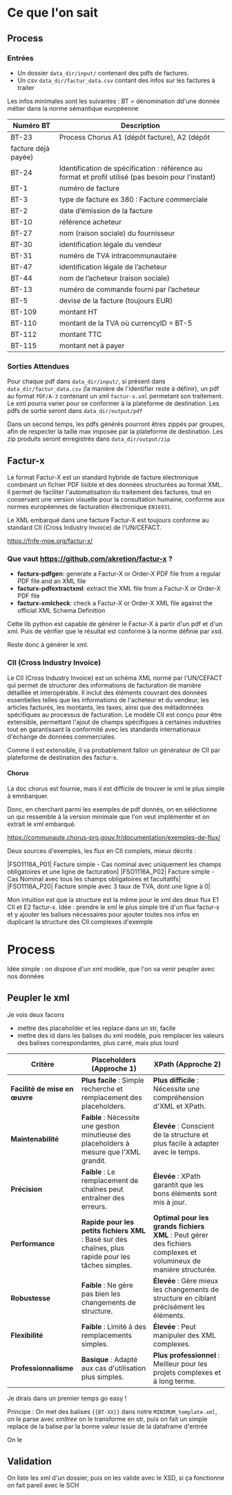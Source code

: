# Ce que l'on sait  

## Process

### Entrées 

- Un dossier `data_dir/input/` contenant des pdfs de factures.
- Un csv `data_dir/factur_data.csv` contant des infos sur les factures à traiter


Les infos minimales sont les suivantes : 
BT = dénomination dd'une donnée métier dans la norme sémantique européenne

| Numéro BT | Description |
|-----------|-------------|
| BT-23 | Process Chorus A1 (dépôt facture), A2 (dépôt
facture déjà payée) |
| BT-24 | Identification de spécification : référence au format et profil utilisé (pas besoin pour l'instant)|
| BT-1 | numéro de facture |
| BT-3 | type de facture ex 380 : Facture commerciale|
| BT-2 | date d’émission de la facture |
| BT-10 | référence acheteur |
| BT-27 | nom (raison sociale) du fournisseur |
| BT-30 | identification légale du vendeur |
| BT-31 | numéro de TVA intracommunautaire |
| BT-47 | identification légale de l’acheteur |
| BT-44 | nom de l’acheteur (raison sociale) |
| BT-13 | numéro de commande fourni par l’acheteur |
| BT-5 | devise de la facture (toujours EUR)|
| BT-109 | montant HT |
| BT-110 | montant de la TVA où currencyID = BT-5 |
| BT-112 | montant TTC |
| BT-115 | montant net à payer |

### Sorties Attendues
Pour chaque pdf dans `data_dir/input/`, si présent dans `data_dir/factur_data.csv` (la manière de l'identifier reste à définir), un pdf au format `PDF/A-3` contenant un xml `factur-x.xml` permetant son traitement. 
Le xml pourra varier pour se conformer à la plateforme de destination. Les pdfs de sortie seront dans `data_dir/output/pdf`

Dans un second temps, les pdfs générés pourront êtres zippés par groupes, afin de respecter la taille max imposée par la plateforme de destination. Les zip produits seront enregistrés dans `data_dir/output/zip`

## Factur-x
Le format Factur-X est un standard hybride de facture électronique combinant un fichier PDF lisible et des données structurées au format XML. Il permet de faciliter l'automatisation du traitement des factures, tout en conservant une version visuelle pour la consultation humaine, conforme aux normes européennes de facturation électronique `EN16931`. 

Le XML embarqué dans une facture Factur-X est toujours conforme au standard CII (Cross Industry Invoice) de l'UN/CEFACT.

https://fnfe-mpe.org/factur-x/

### Que vaut https://github.com/akretion/factur-x ? 
- **facturx-pdfgen**: generate a Factur-X or Order-X PDF file from a regular PDF file and an XML file
- **facturx-pdfextractxml**: extract the XML file from a Factur-X or Order-X PDF file
- **facturx-xmlcheck**: check a Factur-X or Order-X XML file against the official XML Schema Definition
 
Cette lib python est capable de générer le Factur-X à partir d'un pdf et d'un xml. Puis de vérifier que le résultat est conforme à la norme définie par xsd.

Reste donc à générer le xml. 

### CII (Cross Industry Invoice)

Le CII (Cross Industry Invoice) est un schéma XML normé par l'UN/CEFACT qui permet de structurer des informations de facturation de manière détaillée et interopérable. Il inclut des éléments couvrant des données essentielles telles que les informations de l'acheteur et du vendeur, les articles facturés, les montants, les taxes, ainsi que des métadonnées spécifiques au processus de facturation. Le modèle CII est conçu pour être extensible, permettant l'ajout de champs spécifiques à certaines industries tout en garantissant la conformité avec les standards internationaux d'échange de données commerciales.

Comme il est extensible, il va probablement falloir un générateur de CII par plateforme de destination des factur-x.

#### Chorus

La doc chorus est fournie, mais il est difficile de trouver le xml le plus simple à emnbarquer. 

Donc, en cherchant parmi les exemples de pdf donnés, on en séléctionne un qui ressemble à la version minimale que l'on veut implémenter et on extrait le xml embarqué.

https://communaute.chorus-pro.gouv.fr/documentation/exemples-de-flux/

Deux sources d'exemples, les flux en CII complets, mieux décrits : 

|FSO1116A_P01| Facture simple - Cas nominal avec uniquement les champs obligatoires et une ligne de facturation|
|FSO1116A_P02| Facture simple - Cas Nominal avec tous les champs obligatoires et facultatifs|
|FSO1116A_P20| Facture simple avec 3 taux de TVA, dont une ligne à 0|

Mon intuition est que la structure est la même pour le xml des deux flux E1 CII et E2 factur-x.
Idée : prendre le xml le plus simple tiré d'un flux factur-x et y ajouter les balises nécessaires pour ajouter toutes nos infos en duplicant la structure des CII complexes d'exemple


# Process 
Idée simple : on dispose d'un xml modèle, que l'on va venir peupler avec nos données
## Peupler le xml
Je vois deux facons
- mettre des placeholder et les replace dans un str, facile
- mettre des id dans les balises du xml modèle, puis remplacer les valeurs des balises correspondantes, plus carré, mais plus lourd

| Critère                 | **Placeholders (Approche 1)**                                   | **XPath (Approche 2)**                                        |
|-------------------------|-----------------------------------------------------------------|---------------------------------------------------------------|
| **Facilité de mise en œuvre**  | **Plus facile** : Simple recherche et remplacement des placeholders. | **Plus difficile** : Nécessite une compréhension d'XML et XPath. |
| **Maintenabilité**       | **Faible** : Nécessite une gestion minutieuse des placeholders à mesure que l'XML grandit. | **Élevée** : Conscient de la structure et plus facile à adapter avec le temps. |
| **Précision**            | **Faible** : Le remplacement de chaînes peut entraîner des erreurs. | **Élevée** : XPath garantit que les bons éléments sont mis à jour. |
| **Performance**          | **Rapide pour les petits fichiers XML** : Basé sur des chaînes, plus rapide pour les tâches simples. | **Optimal pour les grands fichiers XML** : Peut gérer des fichiers complexes et volumineux de manière structurée. |
| **Robustesse**           | **Faible** : Ne gère pas bien les changements de structure.      | **Élevée** : Gère mieux les changements de structure en ciblant précisément les éléments. |
| **Flexibilité**          | **Faible** : Limité à des remplacements simples.                | **Élevée** : Peut manipuler des XML complexes.               |
| **Professionnalisme**    | **Basique** : Adapté aux cas d'utilisation plus simples.         | **Plus professionnel** : Meilleur pour les projets complexes et à long terme. |


Je dirais dans un premier temps go easy !

Principe : On met des balises `{{BT-XX}}` dans notre `MINIMUM_template.xml`, on le parse avec _xmltree_ on le transforme en str, puis on fait un simple replace de la balise par la bonne valeur issue de la dataframe d'entrée

On le 
## Validation

On liste les xml d'un dossier, puis on les valide avec le XSD, si ça fonctionne on fait pareil avec le SCH


